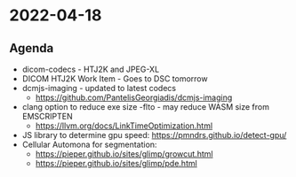 # 2022-04-18

## Agenda

* dicom-codecs - HTJ2K and JPEG-XL
* DICOM HTJ2K Work Item - Goes to DSC tomorrow
* dcmjs-imaging - updated to latest codecs
  * https://github.com/PantelisGeorgiadis/dcmjs-imaging
* clang option to reduce exe size -flto - may reduce WASM size from EMSCRIPTEN
  * https://llvm.org/docs/LinkTimeOptimization.html
* JS library to determine gpu speed: https://pmndrs.github.io/detect-gpu/
* Cellular Automona for segmentation:
  * https://pieper.github.io/sites/glimp/growcut.html
  * https://pieper.github.io/sites/glimp/pde.html